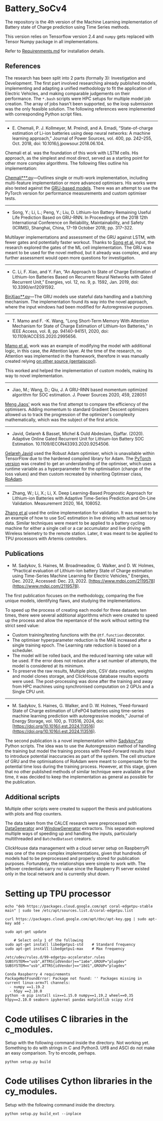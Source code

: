 # Battery_SoCv4

The repository is the 4th version of the Machine Learning implementation of Battery
state of Charge prediction using Time Series methods.

This version relies on Tensorflow version 2.4 and `numpy` gets replaced with 
Tensor Numpy package in all implementations.

Refer to [Requirenments.md](Requirenments.md) for installation details.

## References
The research has been split into 2 parts (formally 3): Investigation and Development.
The first part involved researching already published models, implementing and adapting a unified methodology to fit the application of Electric Vehicles, and making comparable judgements on their performance.
The `*.bash` scripts were HPC setups for multiple model job creation.
The array of jobs hasn't been supported, so the loop submission was the only feasible solution.
The following references were implemented with corresponding Python script files.

---
* E. Chemali, P. J. Kollmeyer, M. Preindl, and A. Emadi, “State-of-charge estimation of Li-ion batteries using deep neural networks: A machine learning approach,” Journal of Power Sources, vol. 400, pp. 242–255, Oct. 2018, doi: 10.1016/j.jpowsour.2018.06.104.

Chemali et al. was the foundation of this work with LSTM cells.
His approach, as the simplest and most direct, served as a starting point for other more complex algorithms.
The following files outline his implementation:

[Chemali***.py](Chemali2017.py)—Outlines single or multi-work implementation, including multi-feature implementation or more advanced optimisers.
His works were also tested against the [GRU-based models](Ghemali2017.py). 
There was an attempt to use the PyTorch version for performance measurements and custom optimiser tests.

---
* Song, Y.; Li, L.; Peng, Y.; Liu, D. Lithium-Ion Battery Remaining Useful Life Prediction Based on GRU-RNN. In Proceedings of
the 2018 12th International Conference on Reliability, Maintainability, and Safety (ICRMS), Shanghai, China, 17–19 October 2018;
pp. 317–322.

Multilayer implementations and assessment of the GRU against LSTM, with fewer gates and potentially faster workout.
Thanks to [Song et al.](YuchenSong2018.py) input, the research explored the gates of the ML cell implementation.
The GRU was meant to be used for the novel method, but it already was complex, and any further assessment would open more questions for investigation.

---
* C. Li, F. Xiao, and Y. Fan, “An Approach to State of Charge Estimation of Lithium-Ion Batteries Based on Recurrent Neural Networks with Gated Recurrent Unit,” Energies, vol. 12, no. 9, p. 1592, Jan. 2019, doi: 10.3390/en12091592.

[BinXiao**.py](BinXiao2020.py)—The GRU models use stateful data handling and a batching mechanism. The implementation found its way into the novel approach, where the input windows had been modified for Autoregressive purposes.

---
* T. Mamo and F. -K. Wang, "Long Short-Term Memory With Attention Mechanism for State of Charge Estimation of Lithium-Ion Batteries," in IEEE Access, vol. 8, pp. 94140-94151, 2020, doi: 10.1109/ACCESS.2020.2995656.

[Mamo et al.](TadeleMamo2020.py) work was an example of modifying the model with additional logic, in this case, the Attention layer.
At the time of the research, no Attention was implemented in the framework, therefore in was manually created relying [on other source (gentaiscool)](https://github.com/gentaiscool/lstm-attention).

This worked and helped the implementation of custom models, making its way to novel implementation.

---
* Jiao, M.; Wang, D.; Qiu, J. A GRU-RNN based momentum optimized algorithm for SOC estimation. J. Power Sources 2020,
459, 228051

[Meng Jiaos'](MengJiao2020.py) work was the first attempt to compare the efficiency of the optimisers.
Adding momentum to standard Gradient Descent optimizers allowed us to track the progression of the optimizer's complexity mathematically, which was the subject of the first article.

---
* Javid, Gelareh & Basset, Michel & Ould Abdeslam, Djaffar. (2020). Adaptive Online Gated Recurrent Unit for Lithium-Ion Battery SOC Estimation. 10.1109/IECON43393.2020.9254506. 

[Gelareh Javid](GelarehJavid2020.py) used the Robust Adam optimiser, which is unavailable within TensorFlow due to the hardened compiled library for Adam.
The [PyTorch version](py_modules/PT_RobustAdam.py) was created to get an understanding of the optimiser, which uses a runtime variable as a hyperparameter for the optimisation (change of the loss values) and then custom recreated by inheriting Optimser class, [RoAdam](py_modules/RobustAdam.py).

---
* Zhang, W.; Li, X.; Li, X. Deep Learning-Based Prognostic Approach for Lithium-ion Batteries with Adaptive Time-Series
Prediction and On-Line Validation. Measurement 2020, 164, 108052.

[Zhang et al](WeiZhang2020.py) used the online implementation for validation.
It was meant to be an example of how to use SoC estimation in live driving with actual sensory data.
Similar techniques were meant to be applied to a battery cycling machine for either a single cell or a car accumulator and live driving with Wireless telemetry to the remote station.
Later, it was meant to be applied to TPU processors with Artemis controllers.


## Publications
* M. Sadykov, S. Haines, M. Broadmeadow, G. Walker, and D. W. Holmes, “Practical evaluation of Lithium-Ion battery State of Charge estimation using Time-Series Machine Learning for Electric Vehicles,” Energies, Dec. 2022, Accessed: Dec. 23, 2022. [https://www.mdpi.com/2119578](https://www.mdpi.com/2119578).

The first publication focuses on the methodology, comparing the five unique models, identifying flaws, and studying the implementations.

To speed up the process of creating each model for three datasets ten times, there were several additional algorithms which were created to speed up the process and allow the repentance of the work without setting the strict seed value:
* Custom training/testing functions with the `@tf.function` decorator.
* The optimiser hyperparameter reduction is the MAE increased after a single training epoch. The Learning rate reduction is based on a scheduler.
* The model will be rolled back, and the reduced learning rate value will be used.
If the error does not reduce after a set number of attempts, the model is considered at its minimum.
* To preserve the raw results, Multiple plots, CSV data creation, weights and model clones storage, and ClickHouse database results exports were used.
The post-processing was done after the training and away from HPC machines using synchronised computation on 2 GPUs and a Single CPU unit.

---
* M. Sadykov, S. Haines, G. Walker, and D. W. Holmes, “Feed-forward State of Charge estimation of LiFePO4 batteries using time-series machine learning prediction with autoregressive models,” Journal of Energy Storage, vol. 100, p. 113516, 2024, doi: [https://doi.org/10.1016/j.est.2024.113516](https://doi.org/10.1016/j.est.2024.113516).

The second publication is a novel implementation within [Sadykov*.py](Sadykov2022.py) Python scripts. 
The idea was to use the Autoregression method of handling the training but model the training process with Feed-Forward results input to introduce potential inaccuracies as part of the system.
The cell structure of GRU and the optimisations of RoAdam were meant to compensate for the potential time loss during the training process.
However, at this stage, given that no other published methods of similar technique were available at the time, it was decided to keep the implementation as general as possible for the publication.

## Additional scripts
Multiple other scripts were created to support the thesis and publications with plots and flop counters.

The data taken from the CALCE research were preprocessed with [DataGenerator](extractor/DataGenerator.py) and [WindowGenerator](extractor/WindowGenerator.py) extractors.
This separation explored multiple ways of speeding up and handling the inputs, particularly multithreaded and `BatchedDataset` creators.

ClickHouse data management with a cloud server setup on RaspberryPi was one of the more complex implementations, given that hundreds of models had to be preprocessed and properly stored for publication purposes.
Fortunately, the relationships were simple to work with.
The leftover credentials carry no value since the Raspberry Pi server existed only in the local network and is currently shut down.

# Setting up TPU processor
```
echo "deb https://packages.cloud.google.com/apt coral-edgetpu-stable main" | sudo tee /etc/apt/sources.list.d/coral-edgetpu.list

curl https://packages.cloud.google.com/apt/doc/apt-key.gpg | sudo apt-key add -

sudo apt-get update

    # Select only 1 of the following
sudo apt-get install libedgetpu1-std    # Standard frequency
sudo apt-get install libedgetpu1-max    # Max frequency 

/etc/udev/rules.d/99-edgetpu-accelerator.rules
SUBSYSTEM=="usb",ATTRS{idVendor}=="1a6e",GROUP="plugdev"
SUBSYSTEM=="usb",ATTRS{idVendor}=="18d1",GROUP="plugdev"

Conda Raspberry 4 requirements
PackageNotFoundError: Package not found: '' Packages missing in current linux-armv7l channels: 
  - numpy ==1.19.2
  - h5py ==2.10.0
python -m pip install six==1.15.0 numpy==1.19.2 wheel==0.35 h5py==2.10.0 seaborn ipykernel pandas matplotlib scipy xlrd
```

# Code utilises C libraries in the c_modules.
Setup with the following command inside the directory. Not working yet. Something to do
with strings in C and Python3. Utf8 and ASCI do not make an easy comparison.
Try to encode, perhaps.
```
python setup.py build
```
# Code utilises Cython libraries in the cy_modules.
Setup with the following command inside the directory.
```
python setup.py build_ext --inplace
```
